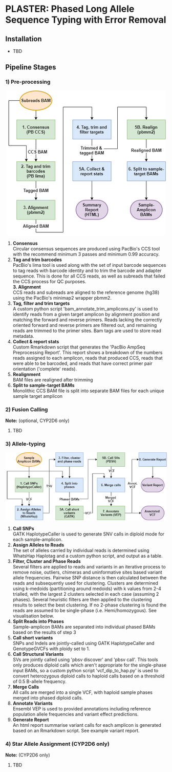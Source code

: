 # **PLASTER**: Phased Long Allele Sequence Typing with Error Removal


## Installation

* TBD

## Pipeline Stages

### 1) Pre-processing

<p align="center"><img src="images/pre-processing.png"/></p>

1. **Consensus**  
Circular consensus sequences are produced using PacBio's CCS tool with the recommend minimum 3 passes and minimum 0.99 accuracy.  
1. **Tag and trim barcodes**  
PacBio's lima tool is used along with the set of input barcode sequences to tag reads with barcode identity and to trim the barcode and adapter sequence. This is done for all CCS reads, as well as subreads that failed the CCS process for QC purposes.  
**3. Alignment**  
CCS reads and subreads are aligned to the reference genome (hg38) using the PacBio's minimap2 wrapper pbmm2.  
1. **Tag, filter and trim targets**  
A custom python script 'bam_annotate_trim_amplicons.py' is used to identify reads from a given target amplicon by alignment position and matching the forward and reverse primers. Reads lacking the correctly oriented forward and reverse primers are filtered out, and remaining reads are trimmed to the primer sites. Bam tags are used to store read metadata.
1. **Collect & report stats**  
Custom Rmarkdown script that generates the 'PacBio AmpSeq Preprocessing Report'. This report shows a breakdown of the numbers reads assigned to each amplicon, reads that produced CCS, reads that were able to be barcoded, and reads that have correct primer pair orientation ('complete' reads).  
1. **Realignment**  
BAM files are realigned after trimming  
1. **Split to sample-target BAMs**  
Monolithic CCS BAM file is split into separate BAM files for each unique sample target amplicon  


### 2) Fusion Calling  
    
**Note:** (optional, CYP2D6 only)  

1. TBD  

### 3) Allele-typing

<p align="center"><img src="images/allele-typing.png"/></p>

1. **Call SNPs**  
GATK HaplotypeCaller is used to generate SNV calls in diploid mode for each sample-amplicon.  
1. **Assign Alleles to Reads**  
The set of alleles carried by individual reads is determined using WhatsHap Haplotag and a custom python script, and output as a table.  
1. **Filter, Cluster and Phase Reads**  
Several filters are applied to reads and variants in an iterative process to remove noise, outliers, chimeras and uninformative sites based variant allele frequencies. Pairwise SNP distance is then calculated between the reads and subsequently used for clustering. Clusters are determined using k-medoids (partitioning around medoids) with k values from 2-4 trialled, with the largest 2 clusters selected in each case (assuming 2 phases). Several heuristic filters are then applied to the clustering results to select the best clustering. If no 2-phase clustering is found the reads are assumed to be single-phase (i.e. Hemi/homozygous). See visualisation below.  
1. **Split Reads into Phases**  
Sample-amplicon BAMs are separated into individual phased BAMs based on the results of step 3
1. **Call short variants**  
SNPs and Indels are jointly-called using GATK HaplotypeCaller and GenotypeGVCFs with ploidy set to 1.  
1. **Call Structural Variants**  
SVs are jointly called using 'pbsv discover' and 'pbsv call'. This tools only produces diploid calls which aren't appropriate for the single-phase input BAMs, so a custom python script 'vcf_dip_to_hap.py' is used to convert heterozygous diploid calls to haploid calls based on a threshold of 0.5 B-allele frequency.  
1. **Merge Calls**  
All calls are merged into a single VCF, with haploid sample phases merged into phased diploid calls.  
1. **Annotate Variants**  
Ensembl VEP is used to provided annotations including reference population allele frequencies and variant effect predictions.  
1. **Generate Report**  
An html report summarise variant calls for each amplicon is generated based on an Rmarkdown script. See example variant report.  

### 4) Star Allele Assignment (CYP2D6 only)  

**Note:** (CYP2D6 only)  
1. TBD  

